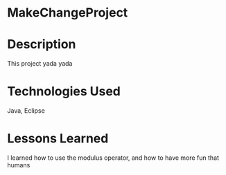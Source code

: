 # MakeChangeProject

# Description

This project yada yada

# Technologies Used

Java, Eclipse

# Lessons Learned

I learned how to use the modulus operator, and how to have more fun that humans
